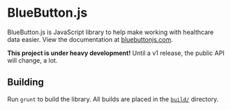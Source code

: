 
# BlueButton.js

BlueButton.js is JavaScript library to help make working with healthcare data easier. View the documentation at [bluebuttonjs.com](http://www.bluebuttonjs.com).

**This project is under heavy development!** Until a v1 release, the public API will change, a lot.

## Building

Run `grunt` to build the library. All builds are placed in the [`build/`](/build) directory.
